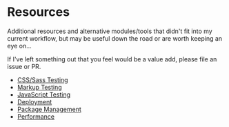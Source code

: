 Resources
=========

Additional resources and alternative modules/tools that didn't fit into my current workflow, but may be useful down the road or are worth keeping an eye on...

If I've left something out that you feel would be a value add, please file an issue or PR.


  * [CSS/Sass Testing]()
  * [Markup Testing]()
  * [JavaScript Testing]()
  * [Deployment]()
  * [Package Management]()
  * [Performance]()


